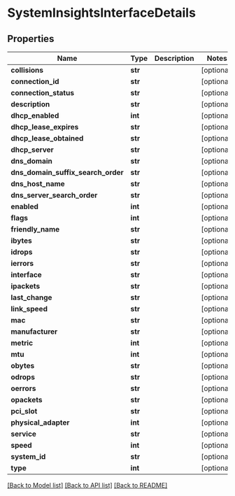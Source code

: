 # SystemInsightsInterfaceDetails

## Properties
Name | Type | Description | Notes
------------ | ------------- | ------------- | -------------
**collisions** | **str** |  | [optional] 
**connection_id** | **str** |  | [optional] 
**connection_status** | **str** |  | [optional] 
**description** | **str** |  | [optional] 
**dhcp_enabled** | **int** |  | [optional] 
**dhcp_lease_expires** | **str** |  | [optional] 
**dhcp_lease_obtained** | **str** |  | [optional] 
**dhcp_server** | **str** |  | [optional] 
**dns_domain** | **str** |  | [optional] 
**dns_domain_suffix_search_order** | **str** |  | [optional] 
**dns_host_name** | **str** |  | [optional] 
**dns_server_search_order** | **str** |  | [optional] 
**enabled** | **int** |  | [optional] 
**flags** | **int** |  | [optional] 
**friendly_name** | **str** |  | [optional] 
**ibytes** | **str** |  | [optional] 
**idrops** | **str** |  | [optional] 
**ierrors** | **str** |  | [optional] 
**interface** | **str** |  | [optional] 
**ipackets** | **str** |  | [optional] 
**last_change** | **str** |  | [optional] 
**link_speed** | **str** |  | [optional] 
**mac** | **str** |  | [optional] 
**manufacturer** | **str** |  | [optional] 
**metric** | **int** |  | [optional] 
**mtu** | **int** |  | [optional] 
**obytes** | **str** |  | [optional] 
**odrops** | **str** |  | [optional] 
**oerrors** | **str** |  | [optional] 
**opackets** | **str** |  | [optional] 
**pci_slot** | **str** |  | [optional] 
**physical_adapter** | **int** |  | [optional] 
**service** | **str** |  | [optional] 
**speed** | **int** |  | [optional] 
**system_id** | **str** |  | [optional] 
**type** | **int** |  | [optional] 

[[Back to Model list]](../README.md#documentation-for-models) [[Back to API list]](../README.md#documentation-for-api-endpoints) [[Back to README]](../README.md)

